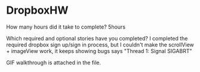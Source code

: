 # DropboxHW

How many hours did it take to complete?
5hours

Which required and optional stories have you completed?
I completed the required dropbox sign up/sign in process, but I couldn't make the scrollView + imageView work, it keeps showing bugs says "Thread 1: Signal SIGABRT" 

GIF walkthrough is attached in the file.

